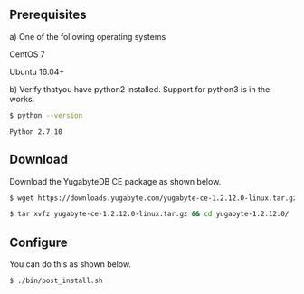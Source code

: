 ## Prerequisites

a) One of the following operating systems

<i class="icon-centos"></i> CentOS 7 

<i class="icon-ubuntu"></i> Ubuntu 16.04+

b) Verify thatyou have python2 installed. Support for python3 is in the works.

```sh
$ python --version
```

```
Python 2.7.10
```

## Download

Download the YugabyteDB CE package as shown below.

```sh
$ wget https://downloads.yugabyte.com/yugabyte-ce-1.2.12.0-linux.tar.gz
```

```sh
$ tar xvfz yugabyte-ce-1.2.12.0-linux.tar.gz && cd yugabyte-1.2.12.0/
```

## Configure

You can do this as shown below.

```sh
$ ./bin/post_install.sh
```
